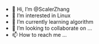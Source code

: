 - 👋 Hi, I’m @ScalerZhang
- 👀 I’m interested in Linux
- 🌱 I’m currently learning algorithm
- 💞️ I’m looking to collaborate on ...
- 📫 How to reach me ...

<!---
ScalerZhang/ScalerZhang is a ✨ special ✨ repository because its `README.md` (this file) appears on your GitHub profile.
You can click the Preview link to take a look at your changes.
--->
